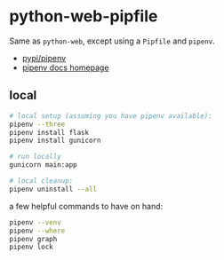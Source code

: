# python-web-pipfile

Same as `python-web`, except using a `Pipfile` and `pipenv`.

- [pypi/pipenv](https://pypi.org/project/pipenv/)
- [pipenv docs homepage](https://pipenv.pypa.io/en/latest/)

## local

```sh
# local setup (assuming you have pipenv available):
pipenv --three
pipenv install flask
pipenv install gunicorn

# run locally
gunicorn main:app

# local cleanup:
pipenv uninstall --all
```

a few helpful commands to have on hand:

```sh
pipenv --venv
pipenv --where
pipenv graph
pipenv lock
```
